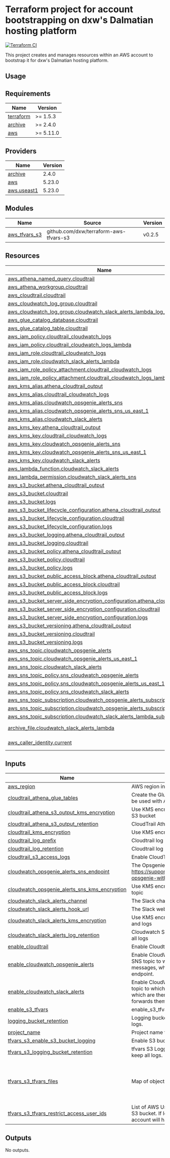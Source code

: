 # Terraform project for account bootstrapping on dxw's Dalmatian hosting platform

[![Terraform CI](https://github.com/dxw/terraform-dxw-dalmatian-account-bootstrap/actions/workflows/continuous-integration-terraform.yml/badge.svg?branch=main)](https://github.com/dxw/terraform-dxw-dalmatian-account-bootstrap/actions/workflows/continuous-integration-terraform.yml?branch=main)

This project creates and manages resources within an AWS account to bootstrap it
for dxw's Dalmatian hosting platform.

## Usage

<!-- BEGIN_TF_DOCS -->
## Requirements

| Name | Version |
|------|---------|
| <a name="requirement_terraform"></a> [terraform](#requirement\_terraform) | >= 1.5.3 |
| <a name="requirement_archive"></a> [archive](#requirement\_archive) | >= 2.4.0 |
| <a name="requirement_aws"></a> [aws](#requirement\_aws) | >= 5.11.0 |

## Providers

| Name | Version |
|------|---------|
| <a name="provider_archive"></a> [archive](#provider\_archive) | 2.4.0 |
| <a name="provider_aws"></a> [aws](#provider\_aws) | 5.23.0 |
| <a name="provider_aws.useast1"></a> [aws.useast1](#provider\_aws.useast1) | 5.23.0 |

## Modules

| Name | Source | Version |
|------|--------|---------|
| <a name="module_aws_tfvars_s3"></a> [aws\_tfvars\_s3](#module\_aws\_tfvars\_s3) | github.com/dxw/terraform-aws-tfvars-s3 | v0.2.5 |

## Resources

| Name | Type |
|------|------|
| [aws_athena_named_query.cloudtrail](https://registry.terraform.io/providers/hashicorp/aws/latest/docs/resources/athena_named_query) | resource |
| [aws_athena_workgroup.cloudtrail](https://registry.terraform.io/providers/hashicorp/aws/latest/docs/resources/athena_workgroup) | resource |
| [aws_cloudtrail.cloudtrail](https://registry.terraform.io/providers/hashicorp/aws/latest/docs/resources/cloudtrail) | resource |
| [aws_cloudwatch_log_group.cloudtrail](https://registry.terraform.io/providers/hashicorp/aws/latest/docs/resources/cloudwatch_log_group) | resource |
| [aws_cloudwatch_log_group.cloudwatch_slack_alerts_lambda_log_group](https://registry.terraform.io/providers/hashicorp/aws/latest/docs/resources/cloudwatch_log_group) | resource |
| [aws_glue_catalog_database.cloudtrail](https://registry.terraform.io/providers/hashicorp/aws/latest/docs/resources/glue_catalog_database) | resource |
| [aws_glue_catalog_table.cloudtrail](https://registry.terraform.io/providers/hashicorp/aws/latest/docs/resources/glue_catalog_table) | resource |
| [aws_iam_policy.cloudtrail_cloudwatch_logs](https://registry.terraform.io/providers/hashicorp/aws/latest/docs/resources/iam_policy) | resource |
| [aws_iam_policy.cloudtrail_cloudwatch_logs_lambda](https://registry.terraform.io/providers/hashicorp/aws/latest/docs/resources/iam_policy) | resource |
| [aws_iam_role.cloudtrail_cloudwatch_logs](https://registry.terraform.io/providers/hashicorp/aws/latest/docs/resources/iam_role) | resource |
| [aws_iam_role.cloudwatch_slack_alerts_lambda](https://registry.terraform.io/providers/hashicorp/aws/latest/docs/resources/iam_role) | resource |
| [aws_iam_role_policy_attachment.cloudtrail_cloudwatch_logs](https://registry.terraform.io/providers/hashicorp/aws/latest/docs/resources/iam_role_policy_attachment) | resource |
| [aws_iam_role_policy_attachment.cloudtrail_cloudwatch_logs_lambda](https://registry.terraform.io/providers/hashicorp/aws/latest/docs/resources/iam_role_policy_attachment) | resource |
| [aws_kms_alias.athena_cloudtrail_output](https://registry.terraform.io/providers/hashicorp/aws/latest/docs/resources/kms_alias) | resource |
| [aws_kms_alias.cloudtrail_cloudwatch_logs](https://registry.terraform.io/providers/hashicorp/aws/latest/docs/resources/kms_alias) | resource |
| [aws_kms_alias.cloudwatch_opsgenie_alerts_sns](https://registry.terraform.io/providers/hashicorp/aws/latest/docs/resources/kms_alias) | resource |
| [aws_kms_alias.cloudwatch_opsgenie_alerts_sns_us_east_1](https://registry.terraform.io/providers/hashicorp/aws/latest/docs/resources/kms_alias) | resource |
| [aws_kms_alias.cloudwatch_slack_alerts](https://registry.terraform.io/providers/hashicorp/aws/latest/docs/resources/kms_alias) | resource |
| [aws_kms_key.athena_cloudtrail_output](https://registry.terraform.io/providers/hashicorp/aws/latest/docs/resources/kms_key) | resource |
| [aws_kms_key.cloudtrail_cloudwatch_logs](https://registry.terraform.io/providers/hashicorp/aws/latest/docs/resources/kms_key) | resource |
| [aws_kms_key.cloudwatch_opsgenie_alerts_sns](https://registry.terraform.io/providers/hashicorp/aws/latest/docs/resources/kms_key) | resource |
| [aws_kms_key.cloudwatch_opsgenie_alerts_sns_us_east_1](https://registry.terraform.io/providers/hashicorp/aws/latest/docs/resources/kms_key) | resource |
| [aws_kms_key.cloudwatch_slack_alerts](https://registry.terraform.io/providers/hashicorp/aws/latest/docs/resources/kms_key) | resource |
| [aws_lambda_function.cloudwatch_slack_alerts](https://registry.terraform.io/providers/hashicorp/aws/latest/docs/resources/lambda_function) | resource |
| [aws_lambda_permission.cloudwatch_slack_alerts_sns](https://registry.terraform.io/providers/hashicorp/aws/latest/docs/resources/lambda_permission) | resource |
| [aws_s3_bucket.athena_cloudtrail_output](https://registry.terraform.io/providers/hashicorp/aws/latest/docs/resources/s3_bucket) | resource |
| [aws_s3_bucket.cloudtrail](https://registry.terraform.io/providers/hashicorp/aws/latest/docs/resources/s3_bucket) | resource |
| [aws_s3_bucket.logs](https://registry.terraform.io/providers/hashicorp/aws/latest/docs/resources/s3_bucket) | resource |
| [aws_s3_bucket_lifecycle_configuration.athena_cloudtrail_output](https://registry.terraform.io/providers/hashicorp/aws/latest/docs/resources/s3_bucket_lifecycle_configuration) | resource |
| [aws_s3_bucket_lifecycle_configuration.cloudtrail](https://registry.terraform.io/providers/hashicorp/aws/latest/docs/resources/s3_bucket_lifecycle_configuration) | resource |
| [aws_s3_bucket_lifecycle_configuration.logs](https://registry.terraform.io/providers/hashicorp/aws/latest/docs/resources/s3_bucket_lifecycle_configuration) | resource |
| [aws_s3_bucket_logging.athena_cloudtrail_output](https://registry.terraform.io/providers/hashicorp/aws/latest/docs/resources/s3_bucket_logging) | resource |
| [aws_s3_bucket_logging.cloudtrail](https://registry.terraform.io/providers/hashicorp/aws/latest/docs/resources/s3_bucket_logging) | resource |
| [aws_s3_bucket_policy.athena_cloudtrail_output](https://registry.terraform.io/providers/hashicorp/aws/latest/docs/resources/s3_bucket_policy) | resource |
| [aws_s3_bucket_policy.cloudtrail](https://registry.terraform.io/providers/hashicorp/aws/latest/docs/resources/s3_bucket_policy) | resource |
| [aws_s3_bucket_policy.logs](https://registry.terraform.io/providers/hashicorp/aws/latest/docs/resources/s3_bucket_policy) | resource |
| [aws_s3_bucket_public_access_block.athena_cloudtrail_output](https://registry.terraform.io/providers/hashicorp/aws/latest/docs/resources/s3_bucket_public_access_block) | resource |
| [aws_s3_bucket_public_access_block.cloudtrail](https://registry.terraform.io/providers/hashicorp/aws/latest/docs/resources/s3_bucket_public_access_block) | resource |
| [aws_s3_bucket_public_access_block.logs](https://registry.terraform.io/providers/hashicorp/aws/latest/docs/resources/s3_bucket_public_access_block) | resource |
| [aws_s3_bucket_server_side_encryption_configuration.athena_cloudtrail_output](https://registry.terraform.io/providers/hashicorp/aws/latest/docs/resources/s3_bucket_server_side_encryption_configuration) | resource |
| [aws_s3_bucket_server_side_encryption_configuration.cloudtrail](https://registry.terraform.io/providers/hashicorp/aws/latest/docs/resources/s3_bucket_server_side_encryption_configuration) | resource |
| [aws_s3_bucket_server_side_encryption_configuration.logs](https://registry.terraform.io/providers/hashicorp/aws/latest/docs/resources/s3_bucket_server_side_encryption_configuration) | resource |
| [aws_s3_bucket_versioning.athena_cloudtrail_output](https://registry.terraform.io/providers/hashicorp/aws/latest/docs/resources/s3_bucket_versioning) | resource |
| [aws_s3_bucket_versioning.cloudtrail](https://registry.terraform.io/providers/hashicorp/aws/latest/docs/resources/s3_bucket_versioning) | resource |
| [aws_s3_bucket_versioning.logs](https://registry.terraform.io/providers/hashicorp/aws/latest/docs/resources/s3_bucket_versioning) | resource |
| [aws_sns_topic.cloudwatch_opsgenie_alerts](https://registry.terraform.io/providers/hashicorp/aws/latest/docs/resources/sns_topic) | resource |
| [aws_sns_topic.cloudwatch_opsgenie_alerts_us_east_1](https://registry.terraform.io/providers/hashicorp/aws/latest/docs/resources/sns_topic) | resource |
| [aws_sns_topic.cloudwatch_slack_alerts](https://registry.terraform.io/providers/hashicorp/aws/latest/docs/resources/sns_topic) | resource |
| [aws_sns_topic_policy.sns_cloudwatch_opsgenie_alerts](https://registry.terraform.io/providers/hashicorp/aws/latest/docs/resources/sns_topic_policy) | resource |
| [aws_sns_topic_policy.sns_cloudwatch_opsgenie_alerts_us_east_1](https://registry.terraform.io/providers/hashicorp/aws/latest/docs/resources/sns_topic_policy) | resource |
| [aws_sns_topic_policy.sns_cloudwatch_slack_alerts](https://registry.terraform.io/providers/hashicorp/aws/latest/docs/resources/sns_topic_policy) | resource |
| [aws_sns_topic_subscription.cloudwatch_opsgenie_alerts_subscription](https://registry.terraform.io/providers/hashicorp/aws/latest/docs/resources/sns_topic_subscription) | resource |
| [aws_sns_topic_subscription.cloudwatch_opsgenie_alerts_subscription_us_east_1](https://registry.terraform.io/providers/hashicorp/aws/latest/docs/resources/sns_topic_subscription) | resource |
| [aws_sns_topic_subscription.cloudwatch_slack_alerts_lambda_subscription](https://registry.terraform.io/providers/hashicorp/aws/latest/docs/resources/sns_topic_subscription) | resource |
| [archive_file.cloudwatch_slack_alerts_lambda](https://registry.terraform.io/providers/hashicorp/archive/latest/docs/data-sources/file) | data source |
| [aws_caller_identity.current](https://registry.terraform.io/providers/hashicorp/aws/latest/docs/data-sources/caller_identity) | data source |

## Inputs

| Name | Description | Type | Default | Required |
|------|-------------|------|---------|:--------:|
| <a name="input_aws_region"></a> [aws\_region](#input\_aws\_region) | AWS region in which to launch resources | `string` | n/a | yes |
| <a name="input_cloudtrail_athena_glue_tables"></a> [cloudtrail\_athena\_glue\_tables](#input\_cloudtrail\_athena\_glue\_tables) | Create the Glue database and tables for CloudTrail to be used with Athena | `bool` | n/a | yes |
| <a name="input_cloudtrail_athena_s3_output_kms_encryption"></a> [cloudtrail\_athena\_s3\_output\_kms\_encryption](#input\_cloudtrail\_athena\_s3\_output\_kms\_encryption) | Use KMS encryption with the CloudTrail Athena output S3 bucket | `bool` | n/a | yes |
| <a name="input_cloudtrail_athena_s3_output_retention"></a> [cloudtrail\_athena\_s3\_output\_retention](#input\_cloudtrail\_athena\_s3\_output\_retention) | CloudTrail Athena Set to 0 to keep all logs | `number` | n/a | yes |
| <a name="input_cloudtrail_kms_encryption"></a> [cloudtrail\_kms\_encryption](#input\_cloudtrail\_kms\_encryption) | Use KMS encryption with CloudTrail | `bool` | n/a | yes |
| <a name="input_cloudtrail_log_prefix"></a> [cloudtrail\_log\_prefix](#input\_cloudtrail\_log\_prefix) | Cloudtrail log prefix | `string` | n/a | yes |
| <a name="input_cloudtrail_log_retention"></a> [cloudtrail\_log\_retention](#input\_cloudtrail\_log\_retention) | Cloudtrail log retention in days. Set to 0 to keep all logs. | `number` | n/a | yes |
| <a name="input_cloudtrail_s3_access_logs"></a> [cloudtrail\_s3\_access\_logs](#input\_cloudtrail\_s3\_access\_logs) | Enable CloudTrail S3 bucket access logging | `bool` | n/a | yes |
| <a name="input_cloudwatch_opsgenie_alerts_sns_endpoint"></a> [cloudwatch\_opsgenie\_alerts\_sns\_endpoint](#input\_cloudwatch\_opsgenie\_alerts\_sns\_endpoint) | The Opsgenie SNS endpoint. https://support.atlassian.com/opsgenie/docs/integrate-opsgenie-with-incoming-amazon-sns/ | `string` | n/a | yes |
| <a name="input_cloudwatch_opsgenie_alerts_sns_kms_encryption"></a> [cloudwatch\_opsgenie\_alerts\_sns\_kms\_encryption](#input\_cloudwatch\_opsgenie\_alerts\_sns\_kms\_encryption) | Use KMS encryption with the Opsgenie Alerts SNS topic | `bool` | n/a | yes |
| <a name="input_cloudwatch_slack_alerts_channel"></a> [cloudwatch\_slack\_alerts\_channel](#input\_cloudwatch\_slack\_alerts\_channel) | The Slack channel for CloudWatch alerts | `string` | n/a | yes |
| <a name="input_cloudwatch_slack_alerts_hook_url"></a> [cloudwatch\_slack\_alerts\_hook\_url](#input\_cloudwatch\_slack\_alerts\_hook\_url) | The Slack webhook URL for CloudWatch alerts | `string` | n/a | yes |
| <a name="input_cloudwatch_slack_alerts_kms_encryption"></a> [cloudwatch\_slack\_alerts\_kms\_encryption](#input\_cloudwatch\_slack\_alerts\_kms\_encryption) | Use KMS encryption with the Slack Alerts SNS topic and logs | `bool` | n/a | yes |
| <a name="input_cloudwatch_slack_alerts_log_retention"></a> [cloudwatch\_slack\_alerts\_log\_retention](#input\_cloudwatch\_slack\_alerts\_log\_retention) | Cloudwatch Slack Alerts log retention. Set to 0 to keep all logs | `number` | n/a | yes |
| <a name="input_enable_cloudtrail"></a> [enable\_cloudtrail](#input\_enable\_cloudtrail) | Enable Cloudtrail | `bool` | n/a | yes |
| <a name="input_enable_cloudwatch_opsgenie_alerts"></a> [enable\_cloudwatch\_opsgenie\_alerts](#input\_enable\_cloudwatch\_opsgenie\_alerts) | Enable CloudWatch Opsgenie alerts. This creates an SNS topic to which alerts and pipelines can send messages, which are then sent to the Opsgenie SNS endpoint. | `bool` | n/a | yes |
| <a name="input_enable_cloudwatch_slack_alerts"></a> [enable\_cloudwatch\_slack\_alerts](#input\_enable\_cloudwatch\_slack\_alerts) | Enable CloudWatch Slack alerts. This creates an SNS topic to which alerts and pipelines can send messages, which are then picked up by a Lambda function that forwards them to a Slack webhook. | `bool` | n/a | yes |
| <a name="input_enable_s3_tfvars"></a> [enable\_s3\_tfvars](#input\_enable\_s3\_tfvars) | enable\_s3\_tfvars | `bool` | n/a | yes |
| <a name="input_logging_bucket_retention"></a> [logging\_bucket\_retention](#input\_logging\_bucket\_retention) | Logging bucket retention in days. Set to 0 to keep all logs. | `number` | n/a | yes |
| <a name="input_project_name"></a> [project\_name](#input\_project\_name) | Project name to be used as a prefix for all resources | `string` | n/a | yes |
| <a name="input_tfvars_s3_enable_s3_bucket_logging"></a> [tfvars\_s3\_enable\_s3\_bucket\_logging](#input\_tfvars\_s3\_enable\_s3\_bucket\_logging) | Enable S3 bucket logging on the tfvars S3 bucket | `bool` | `true` | no |
| <a name="input_tfvars_s3_logging_bucket_retention"></a> [tfvars\_s3\_logging\_bucket\_retention](#input\_tfvars\_s3\_logging\_bucket\_retention) | tfvars S3 Logging bucket retention in days. Set to 0 to keep all logs. | `number` | `30` | no |
| <a name="input_tfvars_s3_tfvars_files"></a> [tfvars\_s3\_tfvars\_files](#input\_tfvars\_s3\_tfvars\_files) | Map of objects containing tfvar file paths | <pre>map(<br>    object({<br>      path = string<br>      key  = optional(string, "")<br>      }<br>  ))</pre> | `{}` | no |
| <a name="input_tfvars_s3_tfvars_restrict_access_user_ids"></a> [tfvars\_s3\_tfvars\_restrict\_access\_user\_ids](#input\_tfvars\_s3\_tfvars\_restrict\_access\_user\_ids) | List of AWS User IDs that require access to the tfvars S3 bucket. If left empty, all users within the AWS account will have access | `list(string)` | `[]` | no |

## Outputs

No outputs.
<!-- END_TF_DOCS -->
